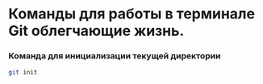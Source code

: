 # Команды для работы в терминале Git облегчающие жизнь.

### Команда для инициализации текущей директории
```sh
git init
```
